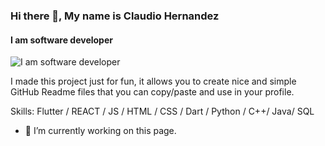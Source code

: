 ### Hi there 👋, My name is Claudio Hernandez
#### I am software developer
![I am software developer](https://arturssmirnovs.github.io/github-profile-readme-generator/images/banner.png)

I made this project just for fun, it allows you to create nice and simple GitHub Readme files that you can copy/paste and use in your profile.

Skills: Flutter / REACT / JS / HTML / CSS / Dart / Python / C++/ Java/ SQL

- 🔭 I’m currently working on this page. 






